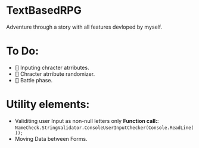 # TextBasedRPG

Adventure through a story with all features devloped by myself.


# To Do:
* [] Inputing chracter atrributes.
* [] Chracter atrribute randomizer.
* [] Battle phase.


# Utility elements:
- Validiting user Input as non-null letters only **Function call:**: 
    `NameCheck.StringValidator.ConsoleUserInputChecker(Console.ReadLine()); `
- Moving Data between Forms.

